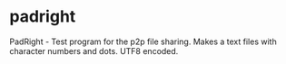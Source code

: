 padright
========

PadRight - Test program for the p2p file sharing.  Makes a text files with character numbers and dots.  UTF8 encoded.
